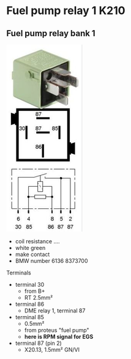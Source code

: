 # Fuel pump relay 1 K210 #

## Fuel pump relay bank 1 ##

![alt text][relay]

- coil resistance ....
- white green
- make contact
- BMW number 6136 8373700

Terminals

- terminal 30
  - from B+
  - RT 2.5mm²
- terminal 86
  - DME relay 1, terminal 87
- terminal 85
  - 0.5mm²
  - from proteus "fuel pump"
  - **here is RPM signal for EGS**
- terminal 87 (pin 2)
  - X20.13, 1.5mm² GN/VI

[relay]: ./pictures/k210_k211.jpg